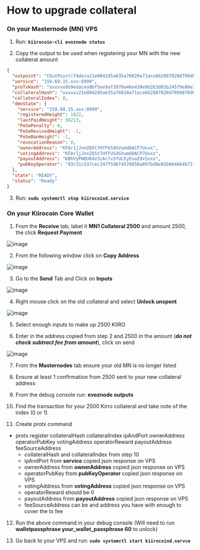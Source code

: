 # How to upgrade collateral

### On your Masternode (MN) VPS
1. Run:  **`kiirocoin-cli evoznode status`**

2. Copy the output to be used when registering your MN with the new collateral amount
```json
{
  "outpoint": "COutPoint(f4deca21e0042d5a635a76020a71ace6b2887020d709d876d878108270xxxxxx, 0)",
  "service": "159.69.15.xxx:8999",
  "proTxHash": "xxxxxx6b9edacea9bf5ee9af2070a46e438e9b263d02b245f9e80e7732da6ca4",
  "collateralHash": "xxxxxx21e0042d5a635a76020a71ace6b2887020d709d876d87810827020e2dd",
  "collateralIndex": 0,
  "dmnState": {
    "service": "159.69.15.xxx:8999",
    "registeredHeight": 1622,
    "lastPaidHeight": 56213,
    "PoSePenalty": 0,
    "PoSeRevivedHeight": -1,
    "PoSeBanHeight": -1,
    "revocationReason": 0,
    "ownerAddress": "KFAr1jJnnZQSt7HfFUS4SVumd8ACP7Uxxx",
    "votingAddress": "KFAr1jJnnZQSt7HfFUS4SVumd8ACP7Uxxx",
    "payoutAddress": "KBhVyPWQUK4V3iAc7vSYULEyEoaZdxSxxx",
    "pubKeyOperator": "93c31c537cec347f596f4570058a897bd0e01b0046b4b717627d48e523d01a5b50cb4aae4c93008e0e90707f8exxxxx"
  },
  "state": "READY",
  "status": "Ready"
}
```
3. Run: **`sudo systemctl stop kiirocoind.service`**

### On your Kiirocoin Core Wallet

1. From the **Receive** tab, label it **MN1 Collateral 2500** and amount 2500, the click **Request Payment**

![image](https://github.com/Kiirocoin/kiiro/assets/146014363/90edf2de-6942-4639-9b6f-430ead647cf2)

2. From the following window click on **Copy Address**

![image](https://github.com/Kiirocoin/kiiro/assets/146014363/b1f05bb0-e2f4-46b1-bc88-bcacd99f0c01)

3. Go to the **Send** Tab and Click on **Inputs**

![image](https://github.com/Kiirocoin/kiiro/assets/146014363/bb6b8138-323a-4c0c-820e-00a24242a0d5)

4. Right mouse click on the old collateral and select **Unlock unspent**

![image](https://github.com/Kiirocoin/kiiro/assets/146014363/a0a475fb-8717-4bb7-92d0-d06abdc40091)

5. Select enough inputs to make up 2500 KIIRO

6. Enter in the address copied from step 2 and 2500 in the amount (**_do not check subtract fee from amount_**), click on send

![image](https://github.com/Kiirocoin/kiiro/assets/146014363/241d1c37-a642-48a0-ac12-bc8b706ff1ce)

7. From the **Masternodes** tab ensure your old MN is no longer listed

8. Ensure at least 1 confirmation from 2500 sent to your new collateral address

9. From the debug console run: **evoznode outputs**

10. Find the transaction for your 2500 Kirro collateral and take note of the index (0 or 1)

11. Create protx command
  * protx register collateralHash collateralIndex ipAndPort ownerAddress operatorPubKey votingAddress operatorReward payoutAddress feeSourceAddress
    * collateralHash and collateralIndex from step 10
    * ipAndPort from **service** copied json response on VPS
    * ownerAddress from **ownerAddress** copied json response on VPS
    * operatorPubKey from **pubKeyOperator** copied json response on VPS
    * votingAddress from **votingAddress** copied json response on VPS
    * operatorReward should be 0
    * payoutAddress from **payoutAddress** copied json response on VPS
    * feeSourceAddress can be and address you have with enough to cover the tx fee

12. Run the above command in your debug console (Will need to run **walletpassphrase your_wallet_passphrase 60** to unlock)

13. Go back to your VPS and run: **`sudo systemctl start kiirocoind.servce`**
